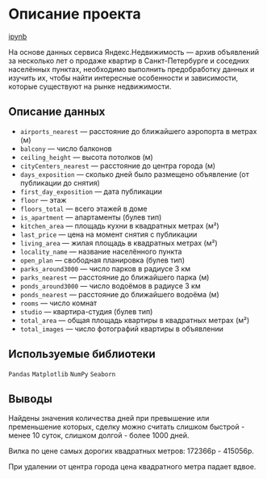 # Описание проекта

[ipynb](https://github.com/ClubsSuit/data-science-yandex-practicum/blob/main/02/houses.ipynb)

На основе данных сервиса Яндекс.Недвижимость — архив объявлений за несколько лет о продаже квартир в Санкт-Петербурге и соседних населённых пунктах,
необходимо выполнить предобработку данных и изучить их, чтобы найти интересные особенности и зависимости, которые существуют на рынке недвижимости.

## Описание данных

* ```airports_nearest``` — расстояние до ближайшего аэропорта в метрах (м)
* ```balcony``` — число балконов
* ```ceiling_height``` — высота потолков (м)
* ```cityCenters_nearest``` — расстояние до центра города (м)
* ```days_exposition``` — сколько дней было размещено объявление (от публикации до снятия)
* ```first_day_exposition``` — дата публикации
* ```floor``` — этаж
* ```floors_total``` — всего этажей в доме
* ```is_apartment``` — апартаменты (булев тип)
* ```kitchen_area``` — площадь кухни в квадратных метрах (м²)
* ```last_price``` — цена на момент снятия с публикации
* ```living_area``` — жилая площадь в квадратных метрах (м²)
* ```locality_name``` — название населённого пункта
* ```open_plan``` — свободная планировка (булев тип)
* ```parks_around3000``` — число парков в радиусе 3 км
* ```parks_nearest``` — расстояние до ближайшего парка (м)
* ```ponds_around3000``` — число водоёмов в радиусе 3 км
* ```ponds_nearest``` — расстояние до ближайшего водоёма (м)
* ```rooms``` — число комнат
* ```studio``` — квартира-студия (булев тип)
* ```total_area``` — общая площадь квартиры в квадратных метрах (м²)
* ```total_images``` — число фотографий квартиры в объявлении

## Используемые библиотеки

```Pandas```  ```Matplotlib```  ```NumPy```  ```Seaborn```

## Выводы

Найдены значения количества дней при превышение или пременьшение которых, сделку можно считать слишком быстрой - менее 10 суток, слишком долгой - более 1000 дней.

Вилка по цене самых дорогих квадратных метров: 172366р - 415056р.

При удалении от центра города цена квадратного метра падает вдвое.
